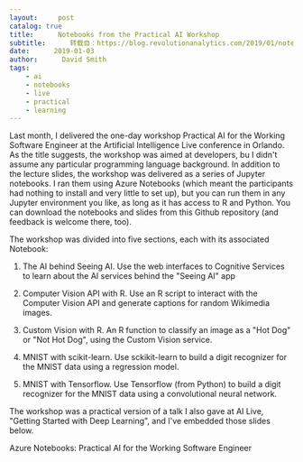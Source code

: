 ```yaml
---
layout:     post
catalog: true
title:      Notebooks from the Practical AI Workshop
subtitle:      转载自：https://blog.revolutionanalytics.com/2019/01/notebooks-from-the-practical-ai-workshop.html
date:      2019-01-03
author:      David Smith
tags:
    - ai
    - notebooks
    - live
    - practical
    - learning
---
```


Last month, I delivered the one-day workshop Practical AI for the Working Software Engineer at the Artificial Intelligence Live conference in Orlando. As the title suggests, the workshop was aimed at developers, bu I didn't assume any particular programming language background. In addition to the lecture slides, the workshop was delivered as a series of Jupyter notebooks. I ran them using Azure Notebooks (which meant the participants had nothing to install and very little to set up), but you can run them in any Jupyter environment you like, as long as it has access to R and Python. You can download the notebooks and slides from this Github repository (and feedback is welcome there, too). 

The workshop was divided into five sections, each with its associated Notebook:

1. The AI behind Seeing AI. Use the web interfaces to Cognitive Services to learn about the AI services behind the "Seeing AI" app

1. Computer Vision API with R. Use an R script to interact with the Computer Vision API and generate captions for random Wikimedia images.

1. Custom Vision with R. An R function to classify an image as a "Hot Dog" or "Not Hot Dog", using the Custom Vision service.

1. MNIST with scikit-learn. Use sckikit-learn to build a digit recognizer for the MNIST data using a regression model.

1. MNIST with Tensorflow. Use Tensorflow (from Python) to build a digit recognizer for the MNIST data using a convolutional neural network.


The workshop was a practical version of a talk I also gave at AI Live, "Getting Started with Deep Learning", and I've embedded those slides below. 


Azure Notebooks: Practical AI for the Working Software Engineer
